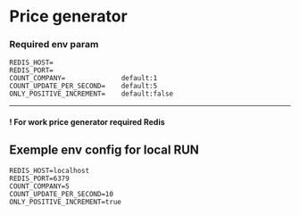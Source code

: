 <h1>Price generator</h1>
<h3> Required env param </h3>

```
REDIS_HOST=
REDIS_PORT=
COUNT_COMPANY=              default:1
COUNT_UPDATE_PER_SECOND=    default:5
ONLY_POSITIVE_INCREMENT=    default:false
```

---

#### ! For work price generator required  Redis

## Exemple env config for local RUN
```
REDIS_HOST=localhost
REDIS_PORT=6379
COUNT_COMPANY=5              
COUNT_UPDATE_PER_SECOND=10    
ONLY_POSITIVE_INCREMENT=true
```